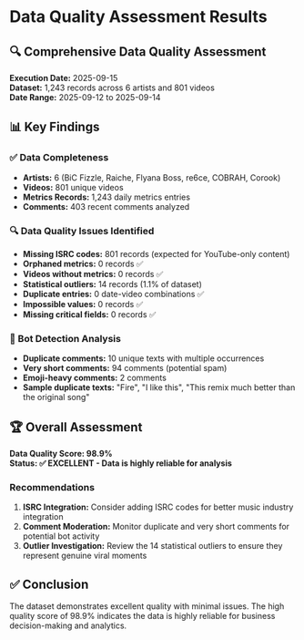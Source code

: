 # Data Quality Assessment Results

## 🔍 Comprehensive Data Quality Assessment

**Execution Date:** 2025-09-15  
**Dataset:** 1,243 records across 6 artists and 801 videos  
**Date Range:** 2025-09-12 to 2025-09-14  

## 📊 Key Findings

### ✅ Data Completeness
- **Artists:** 6 (BiC Fizzle, Raiche, Flyana Boss, re6ce, COBRAH, Corook)
- **Videos:** 801 unique videos
- **Metrics Records:** 1,243 daily metrics entries
- **Comments:** 403 recent comments analyzed

### 🔍 Data Quality Issues Identified
- **Missing ISRC codes:** 801 records (expected for YouTube-only content)
- **Orphaned metrics:** 0 records ✅
- **Videos without metrics:** 0 records ✅
- **Statistical outliers:** 14 records (1.1% of dataset)
- **Duplicate entries:** 0 date-video combinations ✅
- **Impossible values:** 0 records ✅
- **Missing critical fields:** 0 records ✅

### 🤖 Bot Detection Analysis
- **Duplicate comments:** 10 unique texts with multiple occurrences
- **Very short comments:** 94 comments (potential spam)
- **Emoji-heavy comments:** 2 comments
- **Sample duplicate texts:** "Fire", "I like this", "This remix much better than the original song"

## 🏆 Overall Assessment

**Data Quality Score: 98.9%**  
**Status: ✅ EXCELLENT - Data is highly reliable for analysis**

### Recommendations
1. **ISRC Integration:** Consider adding ISRC codes for better music industry integration
2. **Comment Moderation:** Monitor duplicate and very short comments for potential bot activity
3. **Outlier Investigation:** Review the 14 statistical outliers to ensure they represent genuine viral moments

## ✅ Conclusion
The dataset demonstrates excellent quality with minimal issues. The high quality score of 98.9% indicates the data is highly reliable for business decision-making and analytics.